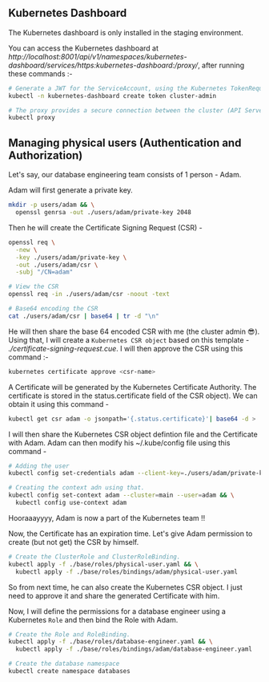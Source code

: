 ## Kubernetes Dashboard

The Kubernetes dashboard is only installed in the staging environment.

You can access the Kubernetes dashboard at *http://localhost:8001/api/v1/namespaces/kubernetes-dashboard/services/https:kubernetes-dashboard:/proxy/*, after running these commands :-
```sh
# Generate a JWT for the ServiceAccount, using the Kubernetes TokenRequest API
kubectl -n kubernetes-dashboard create token cluster-admin

# The proxy provides a secure connection between the cluster (API Server) and the client.
kubectl proxy
```

## Managing physical users (Authentication and Authorization)

Let's say, our database engineering team consists of 1 person - Adam.

Adam will first generate a private key.
```sh
mkdir -p users/adam && \
  openssl genrsa -out ./users/adam/private-key 2048
```

Then he will create the Certificate Signing Request (CSR) -
```sh
openssl req \
  -new \
  -key ./users/adam/private-key \
  -out ./users/adam/csr \
  -subj "/CN=adam"

# View the CSR
openssl req -in ./users/adam/csr -noout -text

# Base64 encoding the CSR
cat ./users/adam/csr | base64 | tr -d "\n"
```

He will then share the base 64 encoded CSR with me (the cluster admin 😎). Using that, I will create
a `Kubernetes CSR object` based on this template - *./certificate-signing-request.cue*. I will then
approve the CSR using this command :-
```sh
kubernetes certificate approve <csr-name>
```
A Certificate will be generated by the Kubernetes Certificate Authority. The certificate is stored
in the status.certificate field of the CSR object). We can obtain it using this command -
```sh
kubectl get csr adam -o jsonpath='{.status.certificate}'| base64 -d > ./users/adam/certificate
```

I will then share the Kubernetes CSR object defintion file and the Certificate with Adam. Adam can
then modify his ~/.kube/config file using this command -
```sh
# Adding the user
kubectl config set-credentials adam --client-key=./users/adam/private-key --client-certificate=./users/adam/certificate --embed-certs=true

# Creating the context adn using that.
kubectl config set-context adam --cluster=main --user=adam && \
  kubectl config use-context adam
```

Hooraaayyyy, Adam is now a part of the Kubernetes team !!

Now, the Certificate has an expiration time. Let's give Adam permission to create (but not get) the
CSR by himself.
```sh
# Create the ClusterRole and ClusterRoleBinding.
kubectl apply -f ./base/roles/physical-user.yaml && \
  kubectl apply -f ./base/roles/bindings/adam/physical-user.yaml
```
So from next time, he can also create the Kubernetes CSR object. I just need to approve it and share
the generated Certificate with him.

Now, I will define the permissions for a database engineer using a Kubernetes `Role` and then bind the Role with Adam.
```sh
# Create the Role and RoleBinding.
kubectl apply -f ./base/roles/database-engineer.yaml && \
  kubectl apply -f ./base/roles/bindings/adam/database-engineer.yaml

# Create the database namespace
kubectl create namespace databases
```